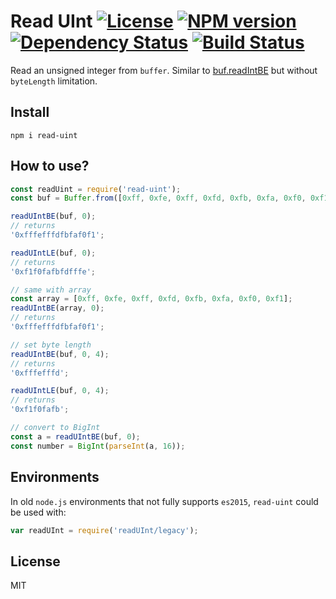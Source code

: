# Read UInt [![License][LicenseIMGURL]][LicenseURL] [![NPM version][NPMIMGURL]][NPMURL] [![Dependency Status][DependencyStatusIMGURL]][DependencyStatusURL] [![Build Status][BuildStatusIMGURL]][BuildStatusURL]

Read an unsigned integer from `buffer`. Similar to [buf.readIntBE](https://nodejs.org/dist/latest-v10.x/docs/api/buffer.html#buffer_buf_readintbe_offset_bytelength) but without `byteLength` limitation.

## Install

```
npm i read-uint
```

## How to use?

```js
const readUint = require('read-uint');
const buf = Buffer.from([0xff, 0xfe, 0xff, 0xfd, 0xfb, 0xfa, 0xf0, 0xf1]);

readUIntBE(buf, 0);
// returns
'0xfffefffdfbfaf0f1';

readUIntLE(buf, 0);
// returns
'0xf1f0fafbfdfffe';

// same with array
const array = [0xff, 0xfe, 0xff, 0xfd, 0xfb, 0xfa, 0xf0, 0xf1];
readUIntBE(array, 0);
// returns
'0xfffefffdfbfaf0f1';

// set byte length
readUIntBE(buf, 0, 4);
// returns
'0xfffefffd';

readUIntLE(buf, 0, 4);
// returns
'0xf1f0fafb';

// convert to BigInt
const a = readUIntBE(buf, 0);
const number = BigInt(parseInt(a, 16));
```

## Environments

In old `node.js` environments that not fully supports `es2015`, `read-uint` could be used with:

```js
var readUInt = require('readUInt/legacy');
```

## License

MIT

[NPMIMGURL]:                https://img.shields.io/npm/v/read-uint.svg?style=flat&longCache=true
[BuildStatusIMGURL]:        https://img.shields.io/travis/coderaiser/read-uint/master.svg?style=flat&longCache=true
[DependencyStatusIMGURL]:   https://img.shields.io/david/coderaiser/read-uint.svg?style=flat&longCache=true
[LicenseIMGURL]:            https://img.shields.io/badge/license-MIT-317BF9.svg?style=flat&longCache=true
[NPMURL]:                   https://npmjs.org/package/read-uint "npm"
[BuildStatusURL]:           https://travis-ci.org/coderaiser/read-uint  "Build Status"
[DependencyStatusURL]:      https://david-dm.org/coderaiser/read-uint "Dependency Status"
[LicenseURL]:               https://tldrlegal.com/license/mit-license "MIT License"

